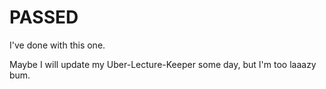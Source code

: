 # PASSED

I've done with this one.

Maybe I will update my Uber-Lecture-Keeper some day, but I'm too laaazy bum.